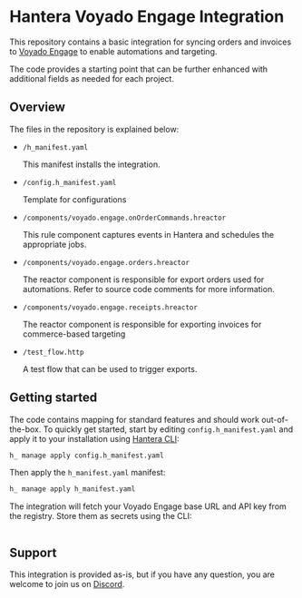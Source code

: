 # Hantera Voyado Engage Integration

This repository contains a basic integration for syncing orders and invoices to [Voyado Engage](https://voyado.com/products/customer-loyalty-platform/) to enable automations and targeting.

The code provides a starting point that can be further enhanced with additional fields as needed for each project.

## Overview

The files in the repository is explained below:

- `/h_manifest.yaml`

  This manifest installs the integration.
  
- `/config.h_manifest.yaml`

  Template for configurations
  
- `/components/voyado.engage.onOrderCommands.hreactor`

  This rule component captures events in Hantera and schedules the appropriate jobs.

- `/components/voyado.engage.orders.hreactor`

  The reactor component is responsible for export orders used for automations. Refer to source code comments for more information.

- `/components/voyado.engage.receipts.hreactor`

  The reactor component is responsible for exporting invoices for commerce-based targeting

- `/test_flow.http`

  A test flow that can be used to trigger exports.

## Getting started

The code contains mapping for standard features and should work out-of-the-box. To quickly get started, start by editing `config.h_manifest.yaml` and apply it to your installation using [Hantera CLI](https://developer.hantera.io/learn/hantera-cli/):

```bash
h_ manage apply config.h_manifest.yaml
``` 

Then apply the `h_manifest.yaml` manifest:

```bash
h_ manage apply h_manifest.yaml
```

The integration will fetch your Voyado Engage base URL and API key from the registry. Store them as secrets using the CLI:

```bash

```

## Support

This integration is provided as-is, but if you have any question, you are welcome to join us on [Discord](https://discord.gg/pKUjk952U6).